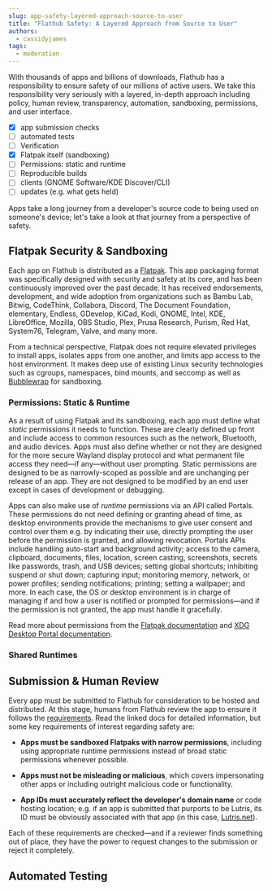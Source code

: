```yaml
---
slug: app-safety-layered-approach-source-to-user
title: "Flathub Safety: A Layered Approach from Source to User"
authors:
  - cassidyjames
tags:
  - moderation
---
```


With thousands of apps and billions of downloads, Flathub has a responsibility to ensure safety of our millions of active users. We take this responsibility very seriously with a layered, in-depth approach including policy, human review, transparency, automation, sandboxing, permissions, and user interface.

<!-- truncate -->

- [x] app submission checks
- [ ] automated tests
- [ ] Verification
- [x] Flatpak itself (sandboxing)
- [ ] Permissions: static and runtime
- [ ] Reproducible builds
- [ ] clients (GNOME Software/KDE Discover/CLI)
- [ ] updates (e.g. what gets held)

Apps take a long journey from a developer's source code to being used on someone's device; let's take a look at that journey from a perspective of safety.

## Flatpak Security & Sandboxing

Each app on Flathub is distributed as a [Flatpak](https://flatpak.org/). This app packaging format was specifically designed with security and safety at its core, and has been continuously improved over the past decade. It has received endorsements, development, and wide adoption from organizations such as Bambu Lab, Bitwig, CodeThink, Collabora, Discord, The Document Foundation, elementary, Endless, GDevelop, KiCad, Kodi, GNOME, Intel, KDE, LibreOffice, Mozilla, OBS Studio, Plex, Prusa Research, Purism, Red Hat, System76, Telegram, Valve, and many more.

From a technical perspective, Flatpak does not require elevated privileges to install apps, isolates apps from one another, and limits app access to the host environment. It makes deep use of existing Linux security technologies such as cgroups, namespaces, bind mounts, and seccomp as well as [Bubblewrap](https://github.com/containers/bubblewrap) for sandboxing.

### Permissions: Static & Runtime

As a result of using Flatpak and its sandboxing, each app must define what _static_ permissions it needs to function. These are clearly defined up front and include access to common resources such as the network, Bluetooth, and audio devices. Apps must also define whether or not they are designed for the more secure Wayland display protocol and what permanent file access they need—if any—without user prompting. Static permissions are designed to be as narrowly-scoped as possible and are unchanging per release of an app. They are not designed to be modified by an end user except in cases of development or debugging.

Apps can also make use of _runtime_ permissions via an API called Portals. These permissions do not need defining or granting ahead of time, as desktop environments provide the mechanisms to give user consent and control over them e.g. by indicating their use, directly prompting the user before the permission is granted, and allowing revocation. Portals APIs include handling auto-start and background activity; access to the camera, clipboard, documents, files, location, screen casting, screenshots, secrets like passwords, trash, and USB devices; setting global shortcuts; inhibiting suspend or shut down; capturing input; monitoring memory, network, or power profiles; sending notifications; printing; setting a wallpaper; and more. In each case, the OS or desktop environment is in charge of managing if and how a user is notified or prompted for permissions—and if the permission is not granted, the app must handle it gracefully.

Read more about permissions from the [Flatpak documentation](https://docs.flatpak.org/en/latest/sandbox-permissions.html) and [XDG Desktop Portal documentation](https://flatpak.github.io/xdg-desktop-portal/docs/).

### Shared Runtimes

## Submission & Human Review

Every app must be submitted to Flathub for consideration to be hosted and distributed. At this stage, humans from Flathub review the app to ensure it follows the [requirements](https://docs.flathub.org/docs/for-app-authors/requirements). Read the linked docs for detailed information, but some key requirements of interest regarding safety are:

- **Apps must be sandboxed Flatpaks with narrow permissions**, including using appropriate runtime permissions instead of broad static permissions whenever possible.

- **Apps must not be misleading or malicious**, which covers impersonating other apps or including outright malicious code or functionality.

- **App IDs must accurately reflect the developer's domain name** or code hosting location; e.g. if an app is submitted that purports to be Lutris, its ID must be obviously associated with that app (in this case, [Lutris.net](https://lutris.net)).

Each of these requirements are checked—and if a reviewer finds something out of place, they have the power to request changes to the submission or reject it completely.

## Automated Testing
